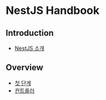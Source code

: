 # NestJS Handbook

## Introduction
- [NestJS 소개](introduction/00-introduction.md)

## Overview
- [첫 단계](overview/00-first-step.md)
- [컨트롤러](overview/01-controllers.md)
